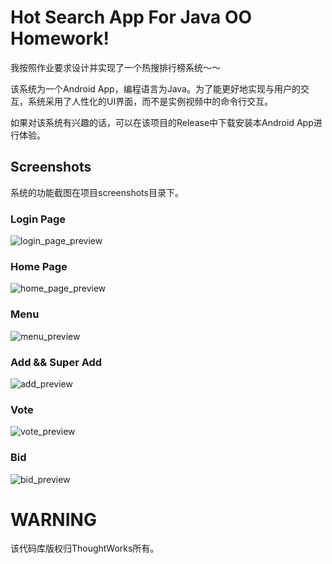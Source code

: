 # Hot Search App For Java OO Homework!

我按照作业要求设计并实现了一个热搜排行榜系统～～

该系统为一个Android App，编程语言为Java。为了能更好地实现与用户的交互，系统采用了人性化的UI界面，而不是实例视频中的命令行交互。

如果对该系统有兴趣的话，可以在该项目的Release中下载安装本Android App进行体验。

## Screenshots

系统的功能截图在项目screenshots目录下。

### Login Page

![login_page_preview](./screenshots/login_admin_user.jpg)


### Home Page

![home_page_preview](./screenshots/homepage_view.jpg)

### Menu

![menu_preview](./screenshots/homepage_menu_normal_user.jpg)

### Add && Super Add

![add_preview](./screenshots/add_succeed_1.jpg)

### Vote

![vote_preview](./screenshots/vote_succeed_1.jpg)

### Bid
![bid_preview](./screenshots/bid_price_not_enough.jpg)

# WARNING
该代码库版权归ThoughtWorks所有。
